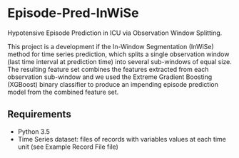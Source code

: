 # Episode-Pred-InWiSe
Hypotensive Episode Prediction in ICU via Observation Window Splitting.

This project is a development if the In-Window Segmentation (InWiSe) method for time series prediction, which splits a single observation window (last time interval at prediction time) into several sub-windows of equal size. The resulting feature set combines the features extracted from each observation sub-window and we used the Extreme Gradient Boosting (XGBoost) binary classifier to produce an impending episode prediction model from the combined feature set.

## Requirements
* Python 3.5
* Time Series dataset: files of records with variables values at each time unit (see Example Record File file)
